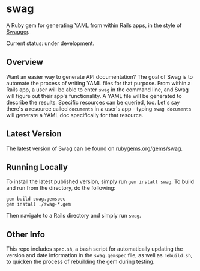 # swag
A Ruby gem for generating YAML from within Rails apps, in the style of
[Swagger](http://swagger.io/).

Current status: under development.

## Overview
Want an easier way to generate API documentation? The goal of Swag is to automate the
process of writing YAML files for that purpose. From within a Rails app, a user will be
able to enter ```swag``` in the command line, and Swag will figure out their app's
functionality. A YAML file will be generated to describe the results. Specific
resources can be queried, too. Let's say there's a resource called
```documents``` in a user's app - typing ```swag documents``` will generate
a YAML doc specifically for that resource.

## Latest Version
The latest version of Swag can be found on
[rubygems.org/gems/swag](http://rubygems.org/gems/swag).

## Running Locally
To install the latest published version, simply run ```gem install swag```. To build
and run from the directory, do the following:

    gem build swag.gemspec
    gem install ./swag-*.gem

Then navigate to a Rails directory and simply run ```swag```.

## Other Info
This repo includes ```spec.sh```, a bash script for automatically updating the version and
date information in the ```swag.gemspec``` file, as well as ```rebuild.sh```, to quicken
the process of rebuilding the gem during testing.
